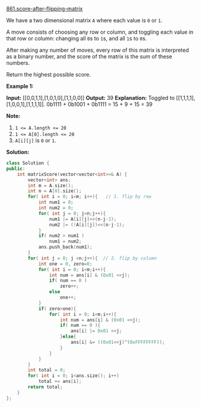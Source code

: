 [861.score-after-flipping-matrix](https://leetcode.com/problems/score-after-flipping-matrix/)  

We have a two dimensional matrix `A` where each value is `0` or `1`.

A move consists of choosing any row or column, and toggling each value in that row or column: changing all `0`s to `1`s, and all `1`s to `0`s.

After making any number of moves, every row of this matrix is interpreted as a binary number, and the score of the matrix is the sum of these numbers.

Return the highest possible score.

**Example 1:**

**Input:** \[\[0,0,1,1\],\[1,0,1,0\],\[1,1,0,0\]\]
**Output:** 39
**Explanation:** Toggled to \[\[1,1,1,1\],\[1,0,0,1\],\[1,1,1,1\]\].
0b1111 + 0b1001 + 0b1111 = 15 + 9 + 15 = 39

**Note:**

1.  `1 <= A.length <= 20`
2.  `1 <= A[0].length <= 20`
3.  `A[i][j]` is `0` or `1`.  



**Solution:**  

```cpp
class Solution {
public:
    int matrixScore(vector<vector<int>>& A) {
        vector<int> ans;
        int m = A.size();
        int n = A[0].size();
        for( int i = 0; i<m; i++){   // 1. flip by row
            int num1 = 0;
            int num2 = 0;
            for( int j = 0; j<n;j++){
                num1 |= A[i][j]<<(n-j-1);
                num2 |= (!A[i][j])<<(n-j-1);
            }
            if( num2 > num1 )
                num1 = num2;
            ans.push_back(num1);
        }
        for( int j = 0; j <n;j++){  // 2. flip by column
            int one = 0, zero=0;
            for( int i = 0; i<m;i++){
                int num = ans[i] & (0x01 <<j);
                if( num == 0 )
                    zero++;
                else
                    one++;
            }
            if( zero>one){
                for( int i = 0; i<m;i++){
                    int num = ans[i] & (0x01 <<j);
                    if( num == 0 ){
                        ans[i] |= 0x01 <<j;
                    }else{
                        ans[i] &= ((0x01<<j)^(0xFFFFFFFF));
                    }
                }
            }
        }
        int total = 0;
        for( int i = 0; i<ans.size(); i++)
            total += ans[i];
        return total;
    }
};
```
      